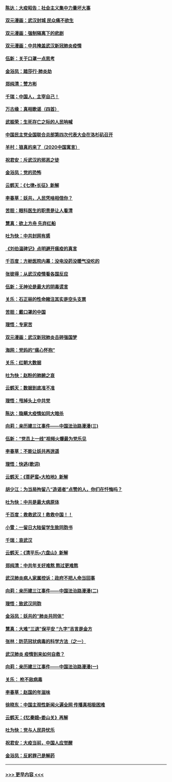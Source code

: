 #### [陈达：大疫昭告：社会主义集中力量坏大事](../pages/nsc993/n11859419.md?t=02112044) 
#### [双元漫画：武汉封城 民众痛不欲生](../pages/nsc993/n11859287.md?t=02112044) 
#### [双元漫画：强制隔离下的悲剧](../pages/nsc993/n11859244.md?t=02112044) 
#### [双元漫画：中共掩盖武汉新冠肺炎疫情](../pages/nsc993/n11858249.md?t=02112044) 
#### [伍新：关于口罩一点思考](../pages/nsc993/n11859195.md?t=02112044) 
#### [金浴凤：踏莎行‧肺炎劫](../pages/nsc993/n11858227.md?t=02112044) 
#### [郑纯清：赞方彬](../pages/nsc993/n11856803.md?t=02112044) 
#### [千瑞；中国人，主宰自己！](../pages/nsc993/n11856793.md?t=02112044) 
#### [万古缘：真相歌谣（四首）](../pages/nsc993/n11856263.md?t=02112044) 
#### [武振荣：生死存亡之际的人民呐喊](../pages/nsc993/n11856256.md?t=02112044) 
#### [中国民主党全国联合总部第四次代表大会在洛杉矶召开](../pages/nsc993/n11856344.md?t=02112044) 
#### [羊村：狼真的来了（2020中国寓言）](../pages/nsc993/n11856229.md?t=02112044) 
#### [祝君安：斥武汉的邪恶之徒](../pages/nsc993/n11855861.md?t=02112044) 
#### [金浴凤：党的恐怖](../pages/nsc993/n11855849.md?t=02112044) 
#### [云鹤天：《七律▪长征》新解](../pages/nsc993/n11855479.md?t=02112044) 
#### [李春草：妖共，人民凭啥相信你？](../pages/nsc993/n11855196.md?t=02112044) 
#### [苦胆：眼科医生的职责是让人看清](../pages/nsc993/n11853840.md?t=02112044) 
#### [慧真：欲上方舟 先弃红船](../pages/nsc993/n11853483.md?t=02112044) 
#### [吐为快：中共封网有感](../pages/nsc993/n11852575.md?t=02112044) 
#### [《刘伯温碑记》点明避开瘟疫的真言](../pages/nsc993/n11852128.md?t=02112044) 
#### [千百度：方舱医院内幕：没电没药没暖气没吃的](../pages/nsc993/n11850211.md?t=02112044) 
#### [张彼得：从武汉疫情看各国反应](../pages/nsc993/n11850102.md?t=02112044) 
#### [伍新：无神论是最大的阴毒谎言](../pages/nsc993/n11846129.md?t=02112044) 
#### [关乐：石正丽的性命赌注其实是空头支票](../pages/nsc993/n11846109.md?t=02112044) 
#### [苦胆：戴口罩的中国](../pages/nsc993/n11845576.md?t=02112044) 
#### [理悟：专家苦](../pages/nsc993/n11845564.md?t=02112044) 
#### [双元漫画：武汉新冠肺炎击碎强国梦](../pages/nsc993/n11843320.md?t=02112044) 
#### [海网：党妈的“瘟心怀抱”](../pages/nsc993/n11840740.md?t=02112044) 
#### [关乐：红朝大数据](../pages/nsc993/n11840675.md?t=02112044) 
#### [吐为快：赵粉的肺腑之哀](../pages/nsc993/n11840618.md?t=02112044) 
#### [云鹤天：数据到底准不准](../pages/nsc993/n11840325.md?t=02112044) 
#### [理悟：甩掉头上中共党](../pages/nsc993/n11838826.md?t=02112044) 
#### [陈达：隐瞒大疫情如同大暗杀](../pages/nsc993/n11838771.md?t=02112044) 
#### [向莉：亲历建三江事件——中国法治路漫漫(三)](../pages/nsc993/n11831825.md?t=02112044) 
#### [伍新：“党员上一线”视频火爆最为党乐见](../pages/nsc993/n11838200.md?t=02112044) 
#### [李春草：不能让妖共再逍遥](../pages/nsc993/n11838102.md?t=02112044) 
#### [理悟：快逃(歌词)](../pages/nsc993/n11838083.md?t=02112044) 
#### [云鹤天：《菩萨蛮▪大柏地》新解](../pages/nsc993/n11838059.md?t=02112044) 
#### [胡少江：为当局拘留八“造谣者”点赞的人，你们在忏悔吗？](../pages/nsc993/n11836801.md?t=02112044) 
#### [吐为快：中共是最大病原体](../pages/nsc993/n11836748.md?t=02112044) 
#### [千百度：救救武汉！救救中国！！](../pages/nsc993/n11836145.md?t=02112044) 
#### [小雪：一留日大陆留学生致同胞书](../pages/nsc993/n11834624.md?t=02112044) 
#### [千瑞：哀武汉](../pages/nsc993/n11833647.md?t=02112044) 
#### [云鹤天：《清平乐▪六盘山》新解](../pages/nsc993/n11833611.md?t=02112044) 
#### [郑纯清：中共年关好难熬 熬过更难熬](../pages/nsc993/n11833489.md?t=02112044) 
#### [武汉肺炎病人家属控诉：政府不把人命当回事](../pages/nsc993/n11833205.md?t=02112044) 
#### [向莉：亲历建三江事件——中国法治路漫漫(二)](../pages/nsc993/n11829102.md?t=02112044) 
#### [理悟：致武汉同胞](../pages/nsc993/n11831522.md?t=02112044) 
#### [金浴凤：妖共的“肺炎共同体”](../pages/nsc993/n11829448.md?t=02112044) 
#### [慧真：大难“三退”保平安 “九字”吉言是金方](../pages/nsc993/n11829501.md?t=02112044) 
#### [张林：防范冠状病毒的科学方法（之一）](../pages/nsc993/n11828618.md?t=02112044) 
#### [武汉肺炎 疫情到来如何自救？](../pages/nsc993/n11827632.md?t=02112044) 
#### [向莉：亲历建三江事件——中国法治路漫漫(一)](../pages/nsc993/n11827190.md?t=02112044) 
#### [关乐： 枪不敌病毒](../pages/nsc993/n11826746.md?t=02112044) 
#### [李春草：赵国的年滋味](../pages/nsc993/n11826321.md?t=02112044) 
#### [徐晓东：中国主观性新闻火遍全网 传播真相极困难](../pages/nsc993/n11826508.md?t=02112044) 
#### [云鹤天：《忆秦娥▪娄山关》再解](../pages/nsc993/n11824682.md?t=02112044) 
#### [吐为快：党与人民异忧乐](../pages/nsc993/n11824660.md?t=02112044) 
#### [祝君安：大疫当前，中国人应觉醒](../pages/nsc993/n11821946.md?t=02112044) 
#### [金浴凤：反躬罪己是解药](../pages/nsc993/n11820280.md?t=02112044) 

----
#### [ >>> 更早内容 <<< ](../indexes/nsc993-earlier.md)
